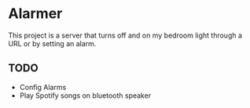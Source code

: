 # Alarmer
This project is a server that turns off and on my bedroom light through a URL or by setting an alarm.


## TODO
- Config Alarms
- Play Spotify songs on bluetooth speaker
